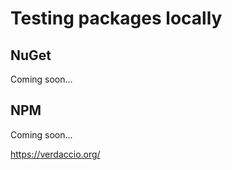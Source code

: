 # Testing packages locally

## NuGet

Coming soon...

## NPM

Coming soon...

https://verdaccio.org/
